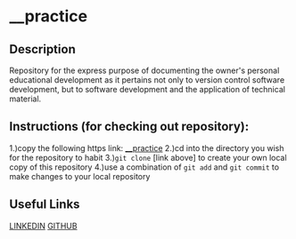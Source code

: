 # __practice

## **Description**

Repository for the express purpose of documenting the owner's personal educational development as it pertains not only to version control software development, but to software development and the application of technical material.


## **Instructions (for checking out repository):**

1.)copy the following https link: [__practice](https://github.com/Elouassi/__practice.git)
2.)cd into the directory you wish for the repository to habit
3.)`git clone` [link above] to create your own local copy of this repository
4.)use a combination of `git add` and `git commit` to make changes to your local repository

## **Useful Links**

[LINKEDIN](https://www.linkedin.com/in/walidelouassi/)
[GITHUB](https://github.com/Elouassi)
